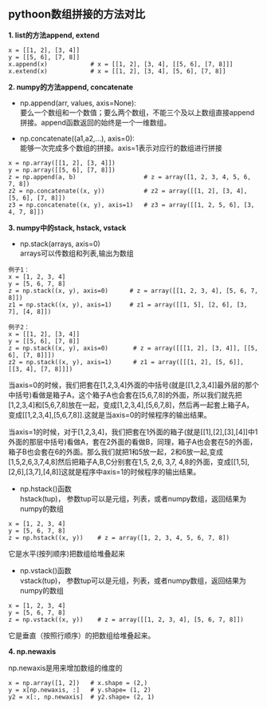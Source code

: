 ## pythoon数组拼接的方法对比

**1. list的方法append, extend**
```
x = [[1, 2], [3, 4]]
y = [[5, 6], [7, 8]]
x.append(x)            # x = [[1, 2], [3, 4], [[5, 6], [7, 8]]] 
x.extend(x)            # x = [[1, 2], [3, 4], [5, 6], [7, 8]]
```

**2. numpy的方法append, concatenate**

* np.append(arr, values, axis=None):  
要么一个数组和一个数值；要么两个数组，不能三个及以上数组直接append拼接。append函数返回的始终是一个一维数组。

* np.concatenate((a1,a2,...), axis=0):  
能够一次完成多个数组的拼接。axis=1表示对应行的数组进行拼接
```
x = np.array([[1, 2], [3, 4]])
y = np.array([[5, 6], [7, 8]])
z = np.append(a, b)                   # z = array([1, 2, 3, 4, 5, 6, 7, 8])
z2 = np.concatenate((x, y))           # z2 = array([[1, 2], [3, 4], [5, 6], [7, 8]])
z3 = np.concatenate((x, y), axis=1)   # z3 = array([[1, 2, 5, 6], [3, 4, 7, 8]])
```

**3. numpy中的stack, hstack, vstack**

* np.stack(arrays, axis=0)   
arrays可以传数组和列表,输出为数组
```
例子1：
x = [1, 2, 3, 4]
y = [5, 6, 7, 8]
z = np.stack((x, y), axis=0)      # z = array([[1, 2, 3, 4], [5, 6, 7, 8]])
z1 = np.stack((x, y), axis=1)     # z1 = array([[1, 5], [2, 6], [3, 7], [4, 8]])

例子2：
x = [[1, 2], [3, 4]]
y = [[5, 6], [7, 8]]
z = np.stack((x, y), axis=0)       # z = array([[[1, 2], [3, 4]], [[5, 6], [7, 8]]])
z2 = np.stack((x, y), axis=1)      # z1 = array([[[1, 2], [5, 6]], [[3, 4], [7, 8]]])
```
当axis=0的时候，我们把套在[1,2,3,4]外面的中括号(就是[[1,2,3,4]]最外层的那个中括号)看做是箱子A，这个箱子A也会套在[5,6,7,8]的外面，所以我们就先把[1,2,3,4]和[5,6,7,8]放在一起，变成[1,2,3,4],[5,6,7,8]，然后再一起套上箱子A，变成[[1,2,3,4],[5,6,7,8]].这就是当axis=0的时候程序的输出结果。

当axis=1的时候，对于[1,2,3,4]，我们把套在1外面的箱子(就是[[1],[2],[3],[4]]中1外面的那层中括号)看做A，套在2外面的看做B，同理，箱子A也会套在5的外面，箱子B也会套在6的外面。那么我们就把1和5放一起，2和6放一起,变成[1,5,2,6,3,7,4,8]然后把箱子A,B,C分别套在1,5, 2,6, 3,7, 4,8的外面，变成[[1,5],[2,6],[3,7],[4,8]]这就是程序中axis=1的时候程序的输出结果。

* np.hstack()函数  
hstack(tup)， 参数tup可以是元组，列表，或者numpy数组，返回结果为numpy的数组
```
x = [1, 2, 3, 4]
y = [5, 6, 7, 8]
z = np.hstack((x, y))    # z = array([1, 2, 3, 4, 5, 6, 7, 8])
```
它是水平(按列顺序)把数组给堆叠起来

* np.vstack()函数  
vstack(tup)， 参数tup可以是元组，列表，或者numpy数组，返回结果为numpy的数组
```
x = [1, 2, 3, 4]
y = [5, 6, 7, 8]
z = np.vstack((x, y))    # z = array([[1, 2, 3, 4], [5, 6, 7, 8]])
```
它是垂直（按照行顺序）的把数组给堆叠起来。

**4. np.newaxis**

np.newaxis是用来增加数组的维度的  
```
x = np.array([1, 2])   # x.shape = (2,)
y = x[np.newaxis, :]   # y.shape= (1, 2)
y2 = x[:, np.newaxis]  # y2.shape= (2, 1)
```
